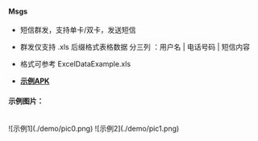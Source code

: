 #### Msgs

* 短信群发，支持单卡/双卡，发送短信 

* 群发仅支持 .xls 后缀格式表格数据  分三列 ：用户名 | 电话号码 | 短信内容
* 格式可参考 ExcelDataExample.xls

* [**示例APK**](./demo/Msgs.apk)

#### 示例图片：
<br>
![示例1](./demo/pic0.png)
![示例2](./demo/pic1.png)
